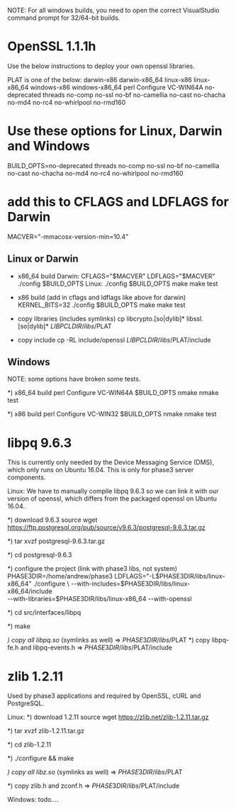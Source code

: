 NOTE: For all windows builds, you need to open the correct VisualStudio
command prompt for 32/64-bit builds.


OpenSSL 1.1.1h
==============================================================================
Use the below instructions to deploy your own openssl libraries.

PLAT is one of the below:
darwin-x86
darwin-x86_64
linux-x86
linux-x86_64
windows-x86
windows-x86_64
perl Configure VC-WIN64A no-deprecated threads no-comp no-ssl no-bf no-camellia no-cast no-chacha no-md4 no-rc4 no-whirlpool no-rmd160
# Use these options for Linux, Darwin and Windows
BUILD_OPTS=no-deprecated threads no-comp no-ssl no-bf no-camellia \
no-cast no-chacha no-md4 no-rc4 no-whirlpool no-rmd160

# add this to CFLAGS and LDFLAGS for Darwin
MACVER="-mmacosx-version-min=10.4"

Linux or Darwin
-------------------------------
* x86_64 build
Darwin: CFLAGS="$MACVER" LDFLAGS="$MACVER" ./config $BUILD_OPTS
Linux:  ./config $BUILD_OPTS
make
make test

* x86 build (add in cflags and ldflags like above for darwin)
KERNEL_BITS=32 ./config $BUILD_OPTS
make
make test

* copy libraries (includes symlinks)
cp libcrypto.[so|dylib]* libssl.[so|dylib]* $LIBPCLDIR/libs/$PLAT

* copy include
cp -RL include/openssl $LIBPCLDIR/libs/$PLAT/include


Windows
-------------------------------
NOTE: some options have broken some tests.

*) x86_64 build
perl Configure VC-WIN64A $BUILD_OPTS
nmake
nmake test

*) x86 build
perl Configure VC-WIN32 $BUILD_OPTS
nmake
nmake test


libpq 9.6.3
==============================================================================
This is currently only needed by the Device Messaging Service (DMS), which
only runs on Ubuntu 16.04. This is only for phase3 server components.

Linux:
We have to manually compile libpq 9.6.3 so we can link it with our version
of openssl, which differs from the packaged openssl on Ubuntu 16.04.

*) download 9.6.3 source
wget https://ftp.postgresql.org/pub/source/v9.6.3/postgresql-9.6.3.tar.gz

*) tar xvzf postgresql-9.6.3.tar.gz

*) cd postgresql-9.6.3

*) configure the project (link with phase3 libs, not system)
PHASE3DIR=/home/andrew/phase3
LDFLAGS="-L$PHASE3DIR/libs/linux-x86_64" ./configure \
	--with-includes=$PHASE3DIR/libs/linux-x86_64/include \
	--with-libraries=$PHASE3DIR/libs/linux-x86_64 --with-openssl

*) cd src/interfaces/libpq

*) make

*) copy all libpq.so* (symlinks as well) => $PHASE3DIR/libs/$PLAT
*) copy libpq-fe.h and libpq-events.h => $PHASE3DIR/libs/$PLAT/include


zlib 1.2.11
==============================================================================
Used by phase3 applications and required by OpenSSL, cURL and PostgreSQL.

Linux:
*) download 1.2.11 source
wget https://zlib.net/zlib-1.2.11.tar.gz

*) tar xvzf zlib-1.2.11.tar.gz

*) cd zlib-1.2.11

*) ./configure && make

*) copy all libz.so* (symlinks as well) => $PHASE3DIR/libs/$PLAT

*) copy zlib.h and zconf.h => $PHASE3DIR/libs/$PLAT/include

Windows:
todo....
